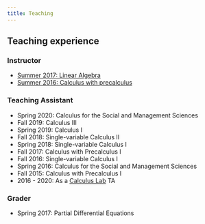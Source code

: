 ```yaml
---
title: Teaching
---
```


## Teaching experience

### Instructor
* [Summer 2017: Linear Algebra](summer-2017)
* [Summer 2016: Calculus with precalculus](summer-2016)

### Teaching Assistant
* Spring 2020: Calculus for the Social and Management Sciences
* Fall 2019: Calculus III
* Spring 2019: Calculus I
* Fall 2018: Single-variable Calculus II
* Spring 2018: Single-variable Calculus I
* Fall 2017: Calculus with Precalculus I
* Fall 2016: Single-variable Calculus I
* Spring 2016: Calculus for the Social and Management Sciences
* Fall 2015: Calculus with Precalculus I
* 2016 - 2020: As a [Calculus Lab](https://math.columbian.gwu.edu/calculus-lab) TA
 
### Grader
* Spring 2017:  Partial Differential Equations


